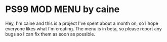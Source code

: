 # PS99 MOD MENU by caine

Hey, I'm caine and this is a project I've spent about a month on, so I hope everyone likes what I'm creating. The menu is in beta, so please report any bugs so I can fix them as soon as possible.
